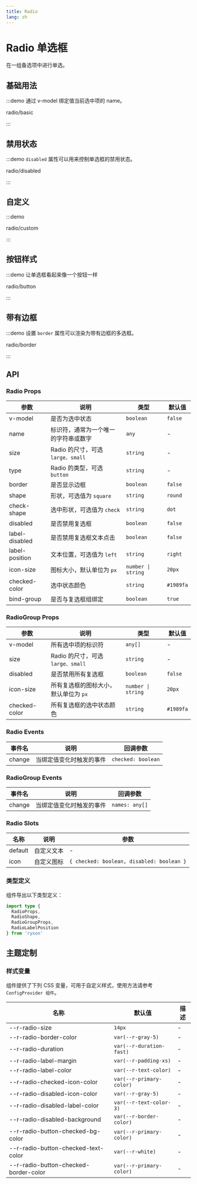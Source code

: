```yaml
---
title: Radio
lang: zh
---
```


# Radio 单选框

在一组备选项中进行单选。

## 基础用法

:::demo 通过 v-model 绑定值当前选中项的 name。

radio/basic

:::

## 禁用状态

:::demo `disabled` 属性可以用来控制单选框的禁用状态。

radio/disabled

:::

## 自定义

:::demo

radio/custom

:::

## 按钮样式

:::demo 让单选框看起来像一个按钮一样

radio/button

:::

## 带有边框

:::demo 设置 `border` 属性可以渲染为带有边框的多选框。

radio/border

:::

## API

### Radio Props

| 参数 | 说明 | 类型 | 默认值 |
| --- | --- | --- | --- |
| v-model | 是否为选中状态 | `boolean` | `false` |
| name | 标识符，通常为一个唯一的字符串或数字 | `any` | - |
| size | Radio 的尺寸，可选`large、small` | `string` | - |
| type | Radio 的类型，可选`button` | `string` | - |
| border | 是否显示边框 | `boolean` | `false` |
| shape | 形状，可选值为 `square` | `string` | `round` |
| check-shape | 选中形状，可选值为 `check` | `string` | `dot` |
| disabled | 是否禁用复选框 | `boolean` | `false` |
| label-disabled | 是否禁用复选框文本点击 | `boolean` | `false` |
| label-position | 文本位置，可选值为 `left` | `string` | `right` |
| icon-size | 图标大小，默认单位为 `px` | `number \| string` | `20px` |
| checked-color | 选中状态颜色 | `string` | `#1989fa` |
| bind-group | 是否与复选框组绑定 | `boolean` | `true` |

### RadioGroup Props

| 参数 | 说明 | 类型 | 默认值 |
| --- | --- | --- | --- |
| v-model | 所有选中项的标识符 | `any[]` | - |
| size | Radio 的尺寸，可选`large、small` | `string` | - |
| disabled | 是否禁用所有复选框 | `boolean` | `false` |
| icon-size | 所有复选框的图标大小，默认单位为 `px` | `number \| string` | `20px` |
| checked-color | 所有复选框的选中状态颜色 | `string` | `#1989fa` |

### Radio Events

| 事件名 | 说明                     | 回调参数           |
| ------ | ------------------------ | ------------------ |
| change | 当绑定值变化时触发的事件 | `checked: boolean` |

### RadioGroup Events

| 事件名 | 说明                     | 回调参数       |
| ------ | ------------------------ | -------------- |
| change | 当绑定值变化时触发的事件 | `names: any[]` |

### Radio Slots

| 名称    | 说明       | 参数                                      |
| ------- | ---------- | ----------------------------------------- |
| default | 自定义文本 | -                                         |
| icon    | 自定义图标 | `{ checked: boolean, disabled: boolean }` |

### 类型定义

组件导出以下类型定义：

```ts
import type {
  RadioProps,
  RadioShape,
  RadioGroupProps,
  RadioLabelPosition
} from 'ryxon'
```

## 主题定制

### 样式变量

组件提供了下列 CSS 变量，可用于自定义样式，使用方法请参考 `ConfigProvider 组件`。

| 名称                                  | 默认值                   | 描述 |
| ------------------------------------- | ------------------------ | ---- |
| --r-radio-size                        | `14px`                   | -    |
| --r-radio-border-color                | `var(--r-gray-5)`        | -    |
| --r-radio-duration                    | `var(--r-duration-fast)` | -    |
| --r-radio-label-margin                | `var(--r-padding-xs)`    | -    |
| --r-radio-label-color                 | `var(--r-text-color)`    | -    |
| --r-radio-checked-icon-color          | `var(--r-primary-color)` | -    |
| --r-radio-disabled-icon-color         | `var(--r-gray-5)`        | -    |
| --r-radio-disabled-label-color        | `var(--r-text-color-3)`  | -    |
| --r-radio-disabled-background         | `var(--r-border-color)`  | -    |
| --r-radio-button-checked-bg-color     | `var(--r-primary-color)` | -    |
| --r-radio-button-checked-text-color   | `var(--r-white)`         | -    |
| --r-radio-button-checked-border-color | `var(--r-primary-color)` | -    |
